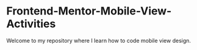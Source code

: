 # Frontend-Mentor-Mobile-View-Activities
Welcome to my repository where I learn how to code mobile view design.
